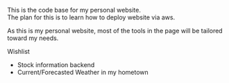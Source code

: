 This is the code base for my personal website.  
The plan for this is to learn how to deploy website via aws.

As this is my personal website, most of the tools in the page will be tailored 
toward my needs.

Wishlist
- Stock information backend
- Current/Forecasted Weather in my hometown